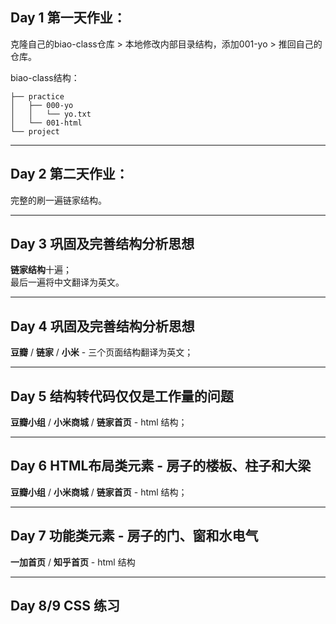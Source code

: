 ## Day 1 第一天作业：

克隆自己的biao-class仓库 > 本地修改内部目录结构，添加001-yo > 推回自己的仓库。

biao-class结构：
```
├── practice
│   ├── 000-yo
│   │   └── yo.txt
│   └── 001-html
└── project
```

---

## Day 2 第二天作业：

完整的刷一遍链家结构。

---

## Day 3 巩固及完善结构分析思想

**链家结构**十遍；
<br>
最后一遍将中文翻译为英文。

---

## Day 4 巩固及完善结构分析思想

**豆瓣** / **链家** / **小米** - 三个页面结构翻译为英文；

---

## Day 5 结构转代码仅仅是工作量的问题

**豆瓣小组** / **小米商城** / **链家首页** - html 结构；

---

## Day 6 HTML布局类元素 - 房子的楼板、柱子和大梁

**豆瓣小组** / **小米商城** / **链家首页** - html 结构；

---

## Day 7 功能类元素 - 房子的门、窗和水电气

**一加首页** / **知乎首页** - html 结构

---

## Day 8/9 CSS 练习